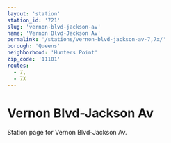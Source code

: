 ```yaml
---
layout: 'station'
station_id: '721'
slug: 'vernon-blvd-jackson-av'
name: 'Vernon Blvd-Jackson Av'
permalink: '/stations/vernon-blvd-jackson-av-7,7x/'
borough: 'Queens'
neighborhood: 'Hunters Point'
zip_code: '11101'
routes:
  - 7,
  - 7X
---
```

# Vernon Blvd-Jackson Av

Station page for Vernon Blvd-Jackson Av.
